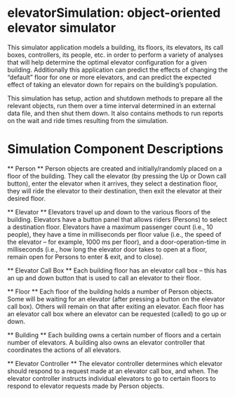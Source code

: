 elevatorSimulation: object-oriented elevator simulator
======================================================

This simulator application models a building, its floors, its elevators, its call boxes, controllers, its people,
etc. in order to perform a variety of analyses that will help determine the optimal elevator configuration
for a given building. Additionally this application can predict the effects of changing the “default” floor
for one or more elevators, and can predict the expected effect of taking an elevator down for repairs on
the building’s population.

This simulation has setup, action and shutdown methods to prepare all the relevant objects, run them over a time 
interval determined in an external data file, and then shut them down. It also contains methods to run reports on 
the wait and ride times resulting from the simulation. 


Simulation Component Descriptions
=================================

** Person **
Person objects are created and initially/randomly placed on a floor of the building. They call
the elevator (by pressing the Up or Down call button), enter the elevator when it arrives, they
select a destination floor, they will ride the elevator to their destination, then exit the
elevator at their desired floor.

** Elevator **
Elevators travel up and down to the various floors of the building. Elevators have a
button panel that allows riders (Persons) to select a destination floor. Elevators have a maximum
passenger count (i.e., 10 people), they have a time in milliseconds per floor value (i.e., the speed
of the elevator – for example, 1000 ms per floor), and a door-operation-time in milliseconds (i.e.,
how long the elevator door takes to open at a floor, remain open for Persons to enter & exit, and
to close).

** Elevator Call Box **
Each building floor has an elevator call box – this has an up and down button
that is used to call an elevator to their floor.

** Floor **
Each floor of the building holds a number of Person objects. Some will be waiting for an
elevator (after pressing a button on the elevator call box). Others will remain on that after exiting
an elevator. Each floor has an elevator call box where an elevator can be requested (called) to go
up or down.

** Building **
Each building owns a certain number of floors and a certain number of elevators. A
building also owns an elevator controller that coordinates the actions of all elevators.

** Elevator Controller **
The elevator controller determines which elevator should respond to a
request made at an elevator call box, and when. The elevator controller instructs individual
elevators to go to certain floors to respond to elevator requests made by Person objects.


 
